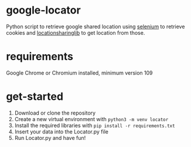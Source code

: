 # google-locator
Python script to retrieve google shared location using [selenium](https://selenium-python.readthedocs.io/) to retrieve cookies and [locationsharinglib](https://github.com/costastf/locationsharinglib) to get location from those.

# requirements
Google Chrome or Chromium installed, minimum version 109

# get-started
1) Download or clone the repository
2) Create a new virtual environment with ```python3 -m venv locator```
3) Install the required libraries with ```pip install -r requirements.txt```
4) Insert your data into the Locator.py file
5) Run Locator.py and have fun!

